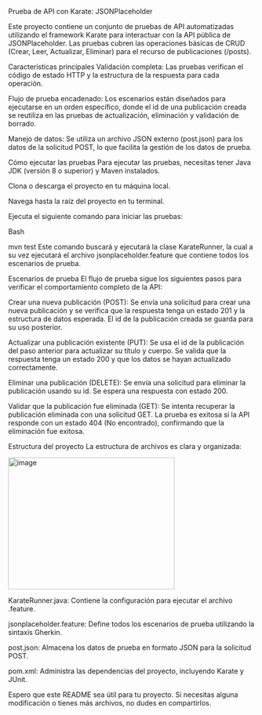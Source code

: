 Prueba de API con Karate: JSONPlaceholder

Este proyecto contiene un conjunto de pruebas de API automatizadas utilizando el framework Karate para interactuar con la API pública de JSONPlaceholder. Las pruebas cubren las operaciones básicas de CRUD (Crear, Leer, Actualizar, Eliminar) para el recurso de publicaciones (/posts).

Características principales
Validación completa: Las pruebas verifican el código de estado HTTP y la estructura de la respuesta para cada operación.

Flujo de prueba encadenado: Los escenarios están diseñados para ejecutarse en un orden específico, donde el id de una publicación creada se reutiliza en las pruebas de actualización, eliminación y validación de borrado.

Manejo de datos: Se utiliza un archivo JSON externo (post.json) para los datos de la solicitud POST, lo que facilita la gestión de los datos de prueba.

Cómo ejecutar las pruebas
Para ejecutar las pruebas, necesitas tener Java JDK (versión 8 o superior) y Maven instalados.

Clona o descarga el proyecto en tu máquina local.

Navega hasta la raíz del proyecto en tu terminal.

Ejecuta el siguiente comando para iniciar las pruebas:

Bash

mvn test
Este comando buscará y ejecutará la clase KarateRunner, la cual a su vez ejecutará el archivo jsonplaceholder.feature que contiene todos los escenarios de prueba.

Escenarios de prueba
El flujo de prueba sigue los siguientes pasos para verificar el comportamiento completo de la API:

Crear una nueva publicación (POST): Se envía una solicitud para crear una nueva publicación y se verifica que la respuesta tenga un estado 201 y la estructura de datos esperada. El id de la publicación creada se guarda para su uso posterior.

Actualizar una publicación existente (PUT): Se usa el id de la publicación del paso anterior para actualizar su título y cuerpo. Se valida que la respuesta tenga un estado 200 y que los datos se hayan actualizado correctamente.

Eliminar una publicación (DELETE): Se envía una solicitud para eliminar la publicación usando su id. Se espera una respuesta con estado 200.

Validar que la publicación fue eliminada (GET): Se intenta recuperar la publicación eliminada con una solicitud GET. La prueba es exitosa si la API responde con un estado 404 (No encontrado), confirmando que la eliminación fue exitosa.

Estructura del proyecto
La estructura de archivos es clara y organizada:


<img width="339" height="269" alt="image" src="https://github.com/user-attachments/assets/2e1cdcde-8e59-407f-8c4b-f66d71045651" />


KarateRunner.java: Contiene la configuración para ejecutar el archivo .feature.

jsonplaceholder.feature: Define todos los escenarios de prueba utilizando la sintaxis Gherkin.

post.json: Almacena los datos de prueba en formato JSON para la solicitud POST.

pom.xml: Administra las dependencias del proyecto, incluyendo Karate y JUnit.

Espero que este README sea útil para tu proyecto. Si necesitas alguna modificación o tienes más archivos, no dudes en compartirlos.
